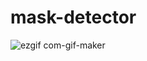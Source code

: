 # mask-detector

![ezgif com-gif-maker](https://user-images.githubusercontent.com/43815519/137626427-e5e76ad7-3784-4088-b1e7-2bd346366826.gif)
